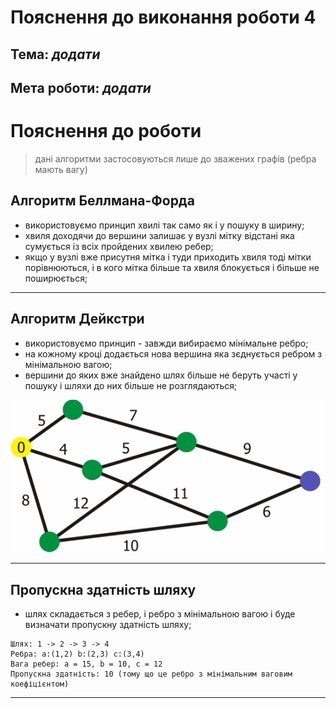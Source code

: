 # Пояснення до виконання роботи 4
## Тема: _додати_
## Мета роботи: _додати_

# Пояснення до роботи
> дані алгоритми застосовуються лише до зважених графів (ребра мають вагу)

## Алгоритм Беллмана-Форда
- використовуємо принцип хвилі так само як і у пошуку в ширину;
- хвиля доходячи до вершини залишає у вузлі мітку відстані яка сумується із всіх пройдених хвилею ребер;
- якщо у вузлі вже присутня мітка і туди приходить хвиля тоді мітки порівнюються, і в кого мітка більше та хвиля блокується і більше не поширюється; 
---

## Алгоритм Дейкстри
- використовуємо принцип - завжди вибираємо мінімальне ребро;
- на кожному кроці додається нова вершина яка зєднується ребром з мінімальною вагою;
- вершини до яких вже знайдено шлях більше не беруть участі у пошуку і шляхи до них більше не розглядаються;

![alt text](https://github.com/BobasB/lab_example/blob/master/lab_guidance/4_/dejkstra.gif "Приклад алгоритму Дейкстри")

---

## Пропускна здатність шляху
- шлях складається з ребер, і ребро з мінімальною вагою і буде визначати пропускну здатність шляху;
```text
Шлях: 1 -> 2 -> 3 -> 4
Ребра: a:(1,2) b:(2,3) c:(3,4)
Вага ребер: а = 15, b = 10, c = 12
Пропускна здатність: 10 (тому що це ребро з мінімальним ваговим коефіцієнтом)
```

---
